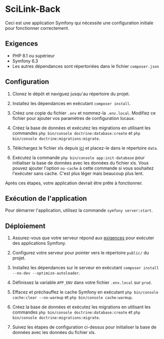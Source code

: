 # SciLink-Back

Ceci est une application Symfony qui nécessite une configuration initiale pour fonctionner correctement.

## Exigences

- PHP 8.1 ou supérieur
- Symfony 6.3
- Les autres dépendances sont répertoriées dans le fichier `composer.json`

## Configuration

1. Clonez le dépôt et naviguez jusqu'au répertoire du projet.

2. Installez les dépendances en exécutant `composer install`.

3. Créez une copie du fichier `.env` et nommez-la `.env.local`. Modifiez ce fichier pour ajouter vos paramètres de configuration locaux.

4. Créez la base de données et exécutez les migrations en utilisant les commandes `php bin/console doctrine:database:create` et `php bin/console doctrine:migrations:migrate`.

5. Téléchargez le fichier xls depuis [ici](https://www.data.gouv.fr/fr/datasets/structures-de-recherche-publiques-actives/) et placez-le dans le répertoire `data`.

6. Exécutez la commande `php bin/console app:init-database` pour initialiser la base de données avec les données du fichier xls. Vous pouvez ajouter l'option `no-cache` à cette commande si vous souhaitez l'exécuter sans cache. C'est plus léger mais beaucoup plus lent.

Après ces étapes, votre application devrait être prête à fonctionner.

## Exécution de l'application

Pour démarrer l'application, utilisez la commande `symfony server:start`.

## Déploiement

1. Assurez-vous que votre serveur répond aux [exigences](https://symfony.com/doc/current/setup.html#technical-requirements) pour exécuter des applications Symfony.

2. Configurez votre serveur pour pointer vers le répertoire `public/` du projet.

3. Installez les dépendances sur le serveur en exécutant `composer install --no-dev --optimize-autoloader`.

4. Définissez la variable `APP_ENV` dans votre fichier `.env.local` sur `prod`.

5. Effacez et préchauffez le cache Symfony en exécutant `php bin/console cache:clear --no-warmup` et `php bin/console cache:warmup`.

6. Créez la base de données et exécutez les migrations en utilisant les commandes `php bin/console doctrine:database:create` et `php bin/console doctrine:migrations:migrate`.

7. Suivez les étapes de configuration ci-dessus pour initialiser la base de données avec les données du fichier xls.
